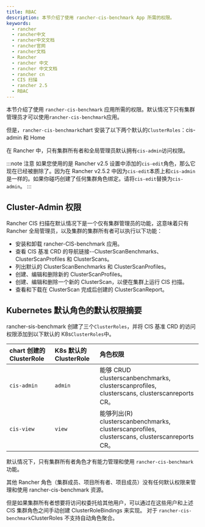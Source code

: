 ```yaml
---
title: RBAC
description: 本节介绍了使用 rancher-cis-benchmark App 所需的权限。
keywords:
  - rancher
  - rancher中文
  - rancher中文文档
  - rancher官网
  - rancher文档
  - Rancher
  - rancher 中文
  - rancher 中文文档
  - rancher cn
  - CIS 扫描
  - rancher 2.5
  - RBAC
---
```


本节介绍了使用 `rancher-cis-benchmark` 应用所需的权限。默认情况下只有集群管理员才可以使用`rancher-cis-benchmark`应用。

但是，`rancher-cis-benchmark`chart 安装了以下两个默认的`ClusterRoles`：cis-admin 和 Home

在 Rancher 中，只有集群所有者和全局管理员默认拥有`cis-admin`访问权限。

:::note 注意
如果您使用的是 Rancher v2.5 设置中添加的`cis-edit`角色，那么它现在已经被删除了。因为在 Rancher v2.5.2 中因为`cis-edit`本质上和`cis-admin`是一样的。如果你碰巧创建了任何集群角色绑定。请将`cis-edit`替换为`cis-admin`。
:::

## Cluster-Admin 权限

Rancher CIS 扫描在默认情况下是一个仅有集群管理员的功能，这意味着只有 Rancher 全局管理员，以及集群的集群所有者可以执行以下功能：

- 安装和卸载 rancher-CIS-benchmark 应用。
- 查看 CIS 基准 CRD 的导航链接--ClusterScanBenchmarks、ClusterScanProfiles 和 ClusterScans。
- 列出默认的 ClusterScanBenchmarks 和 ClusterScanProfiles。
- 创建、编辑和删除新的 ClusterScanProfiles。
- 创建、编辑和删除一个新的 ClusterScan，以便在集群上运行 CIS 扫描。
- 查看和下载在 ClusterScan 完成后创建的 ClusterScanReport。

## Kubernetes 默认角色的默认权限摘要

rancher-sis-benchmark 创建了三个`ClusterRoles`，并将 CIS 基准 CRD 的访问权限添加到以下默认的 K8s`ClusterRoles`中。

| chart 创建的 ClusterRole | K8s 默认的 ClusterRole | 角色权限                                                                                      |
| :----------------------- | :--------------------- | :-------------------------------------------------------------------------------------------- |
| `cis-admin`              | `admin`                | 能够 CRUD clusterscanbenchmarks, clusterscanprofiles, clusterscans, clusterscanreports CR。   |
| `cis-view`               | `view `                | 能够列出(R) clusterscanbenchmarks, clusterscanprofiles, clusterscans, clusterscanreports CR。 |

默认情况下，只有集群所有者角色才有能力管理和使用 `rancher-cis-benchmark`功能。

其他 Rancher 角色（集群成员、项目所有者、项目成员）没有任何默认权限来管理和使用 rancher-cis-benchmark 资源。

但是如果集群所有者想要将访问权委托给其他用户，可以通过在这些用户和上述 CIS 集群角色之间手动创建 ClusterRoleBindings 来实现。
对于 `rancher-cis-benchmark`ClusterRoles 不支持自动角色聚合。
